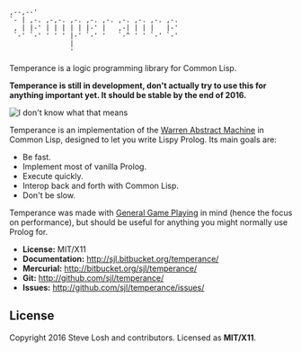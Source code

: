     ,--,--'
    `- | ,-. ,-,-. ,-. ,-. ,-. ,-. ,-. ,-. ,-.
     , | |-' | | | | | |-' |   ,-| | | |   |-'
     `-' `-' ' ' ' |-' `-' '   `-^ ' ' `-' `-'
                   |
                   '

Temperance is a logic programming library for Common Lisp.

**Temperance is still in development, don't actually try to use this for
anything important yet.  It should be stable by the end of 2016.**

![I don't know what that means](https://i.imgur.com/EWPGAHa.gif)

Temperance is an implementation of the [Warren Abstract Machine][wam] in Common
Lisp, designed to let you write Lispy Prolog.  Its main goals are:

* Be fast.
* Implement most of vanilla Prolog.
* Execute quickly.
* Interop back and forth with Common Lisp.
* Don't be slow.

Temperance was made with [General Game Playing][ggp] in mind (hence the focus on
performance), but should be useful for anything you might normally use Prolog
for.

[wam]: https://en.wikipedia.org/wiki/Warren_Abstract_Machine
[ggp]: https://en.wikipedia.org/wiki/General_game_playing

* **License:** MIT/X11
* **Documentation:** <http://sjl.bitbucket.org/temperance/>
* **Mercurial:** <http://bitbucket.org/sjl/temperance/>
* **Git:** <http://github.com/sjl/temperance/>
* **Issues:** <http://github.com/sjl/temperance/issues/>

License
-------

Copyright 2016 Steve Losh and contributors.  Licensed as **MIT/X11**.
